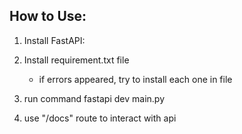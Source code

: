 How to Use:
- 
1. Install FastAPI:
2. Install requirement.txt file
   - if errors appeared, try to install each one in file

3. run command fastapi dev main.py

4. use "/docs" route to interact with api
